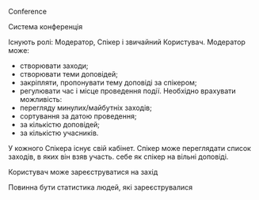 Conference

Система конференція

Існують ролі: Модератор, Спікер і звичайний Користувач.
Модератор може:
- створювати заходи;
- створювати теми доповідей;
- закріпляти, пропонувати тему доповіді за спікером;
- регулювати час і місце проведення події.
Необхідно врахувати можливість:
- перегляду минулих/майбутніх заходів;
- сортування за датою проведення;
- за кількістю доповідей;
- за кількістю учасників.


 У кожного Спікера існує свій кабінет. 
 Спікер може переглядати список заходів, в яких він взяв участь. 
 себе як спікер на вільні доповіді.

 Користувач може зареєструватися на захід
  
 Повинна бути статистика людей, які зареєструвалися
